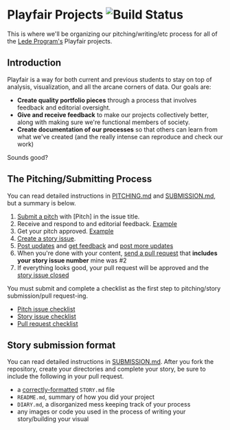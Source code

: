 # Playfair Projects ![Build Status](https://travis-ci.org/jsoma/playfair-projects.svg?branch=master)

This is where we'll be organizing our pitching/writing/etc process for all of the [Lede Program's](http://ledeprogram.com) Playfair projects.
  
## Introduction

Playfair is a way for both current and previous students to stay on top of analysis, visualization, and all the arcane corners of data. Our goals are:

* **Create quality portfolio pieces** through a process that involves feedback and editorial oversight.
* **Give and receive feedback** to make our projects collectively better, along with making sure we're functional members of society.
* **Create documentation of our processes** so that others can learn from what we've created (and the really intense can reproduce and check our work)

Sounds good?

## The Pitching/Submitting Process

You can read detailed instructions in [PITCHING.md](PITCHING.md) and [SUBMISSION.md](SUBMISSION.md), but a summary is below.

1. [Submit a pitch](https://github.com/jsoma/playfair-projects/issues/1) with [Pitch] in the issue title.
2. Receive and respond to and editorial feedback. [Example](https://github.com/jsoma/playfair-projects/issues/1#issuecomment-234377726)
3. Get your pitch approved. [Example](https://github.com/jsoma/playfair-projects/issues/1#issuecomment-234380193)
4. [Create a story issue](https://github.com/jsoma/playfair-projects/issues/2).
5. [Post updates](https://github.com/jsoma/playfair-projects/issues/2#issuecomment-234383998) and [get feedback](https://github.com/jsoma/playfair-projects/issues/2#issuecomment-234384424) and [post more updates](https://github.com/jsoma/playfair-projects/issues/2#issuecomment-234384733)
6. When you're done with your content, [send a pull request](https://github.com/jsoma/playfair-projects/issues/2#issuecomment-234384971) that **includes your story issue number** mine was #2
7. If everything looks good, your pull request will be approved and the [story issue closed](https://github.com/jsoma/playfair-projects/issues/2#issuecomment-234384994)

You must submit and complete a checklist as the first step to pitching/story submission/pull request-ing.

* [Pitch issue checklist](checklist-pitch.md)
* [Story issue checklist](checklist-story.md)
* [Pull request checklist](checklist-pr.md)

## Story submission format

You can read detailed instructions in [SUBMISSION.md](SUBMISSION.md). After you fork the repository, create your directories and complete your story, be sure to include the following in your pull request.

* a [correctly-formatted](SUBMISSION.md#storymd-format) `STORY.md` file
* `README.md`, summary of how you did your project
* `DIARY.md`, a disorganized mess keeping track of your process
* any images or code you used in the process of writing your story/building your visual
